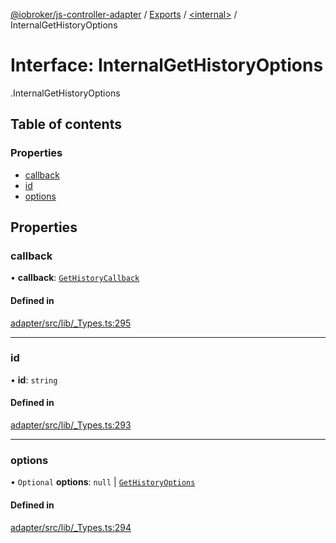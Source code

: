 [@iobroker/js-controller-adapter](../README.md) / [Exports](../modules.md) / [<internal\>](../modules/internal_.md) / InternalGetHistoryOptions

# Interface: InternalGetHistoryOptions

[<internal>](../modules/internal_.md).InternalGetHistoryOptions

## Table of contents

### Properties

- [callback](internal_.InternalGetHistoryOptions.md#callback)
- [id](internal_.InternalGetHistoryOptions.md#id)
- [options](internal_.InternalGetHistoryOptions.md#options)

## Properties

### callback

• **callback**: [`GetHistoryCallback`](../modules/internal_.md#gethistorycallback)

#### Defined in

[adapter/src/lib/_Types.ts:295](https://github.com/ioBroker/ioBroker.js-controller/blob/ce27fae4/packages/adapter/src/lib/_Types.ts#L295)

___

### id

• **id**: `string`

#### Defined in

[adapter/src/lib/_Types.ts:293](https://github.com/ioBroker/ioBroker.js-controller/blob/ce27fae4/packages/adapter/src/lib/_Types.ts#L293)

___

### options

• `Optional` **options**: ``null`` \| [`GetHistoryOptions`](internal_.GetHistoryOptions.md)

#### Defined in

[adapter/src/lib/_Types.ts:294](https://github.com/ioBroker/ioBroker.js-controller/blob/ce27fae4/packages/adapter/src/lib/_Types.ts#L294)
